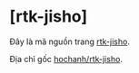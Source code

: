 [rtk-jisho]
============


Đây là mã nguồn trang [rtk-jisho](http://hochanh.github.io/rtk-jisho).

Địa chỉ gốc [hochanh/rtk-jisho](http://github.com/hochanh/rtk-jisho).
